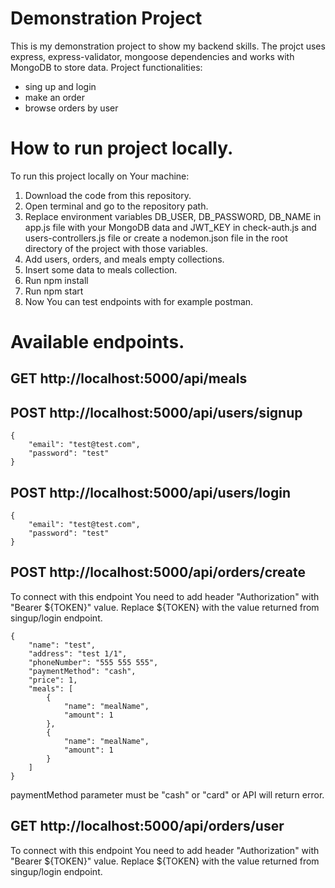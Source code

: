 # Demonstration Project

This is my demonstration project to show my backend skills.
The projct uses express, express-validator, mongoose dependencies and works with MongoDB to store data.
Project functionalities:
- sing up and login
- make an order
- browse orders by user

# How to run project locally.

To run this project locally on Your machine:

1. Download the code from this repository.
2. Open terminal and go to the repository path.
3. Replace environment variables DB_USER, DB_PASSWORD, DB_NAME in app.js file with your MongoDB data and JWT_KEY in check-auth.js and users-controllers.js file or create a nodemon.json file in the root directory of the project with those variables.
4. Add users, orders, and meals empty collections.
5. Insert some data to meals collection.
6. Run npm install
7. Run npm start
8. Now You can test endpoints with for example postman.

# Available endpoints.
## GET http://localhost:5000/api/meals
## POST http://localhost:5000/api/users/signup

```
{
    "email": "test@test.com",
    "password": "test"
}
```
## POST http://localhost:5000/api/users/login
```
{
    "email": "test@test.com",
    "password": "test"
}
```
## POST http://localhost:5000/api/orders/create

To connect with this endpoint You need to add header "Authorization" with "Bearer ${TOKEN}" value. Replace ${TOKEN} with the value returned from singup/login endpoint.
```
{
    "name": "test",
    "address": "test 1/1",
    "phoneNumber": "555 555 555",
    "paymentMethod": "cash",
    "price": 1,
    "meals": [
        {
            "name": "mealName",
            "amount": 1
        },
        {
            "name": "mealName",
            "amount": 1
        }
    ]
}
```
paymentMethod parameter must be "cash" or "card" or API will return error.

## GET http://localhost:5000/api/orders/user

To connect with this endpoint You need to add header "Authorization" with "Bearer ${TOKEN}" value. Replace ${TOKEN} with the value returned from singup/login endpoint.